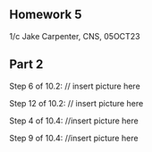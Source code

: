 ## Homework 5
1/c Jake Carpenter, CNS, 05OCT23


## Part 2

Step 6 of 10.2:
// insert picture here


Step 12 of 10.2:
// insert picture here


Step 4 of 10.4:
//insert picture here


Step 9 of 10.4:
//insert picture here
